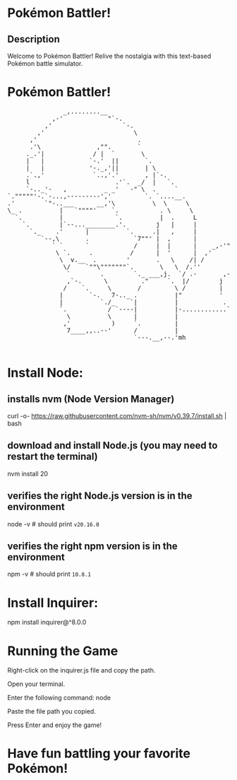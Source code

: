 # Pokémon Battler!

## Description
Welcome to Pokémon Battler! Relive the nostalgia with this text-based Pokémon battle simulator.

# Pokémon Battler!
<HTML>
    <HEAD>
    <TITLE> Pokémon Battler!
    </TITLE>
    </HEAD>
    <BODY>
    <PRE>
               _,........__
            ,-'            "`-.
          ,'                   `-.
        ,'                        \
      ,'                           .
      .'\               ,"".       `
     ._.'|             / |  `       \
     |   |            `-.'  ||       `.
     |   |            '-._,'||       | \
     .`.,'             `..,'.'       , |`-.
     l                       .'`.  _/  |   `.
     `-.._'-   ,          _ _'   -" \  .     `
`."""""'-.`-...,---------','         `. `....__.
.'        `"-..___      __,'\          \  \     \
\_ .          |   `""""'    `.           . \     \
  `.          |              `.          |  .     L
    `.        |`--...________.'.        j   |     |
      `._    .'      |          `.     .|   ,     |
         `--,\       .            `7""' |  ,      |
            ` `      `            /     |  |      |    _,-'"""`-.
             \ `.     .          /      |  '      |  ,'          `.
              \  v.__  .        '       .   \    /| /              \
               \/    `""\"""""""`.       \   \  /.''                |
                `        .        `._ ___,j.  `/ .-       ,---.     |
                ,`-.      \         ."     `.  |/        j     `    |
               /    `.     \       /         \ /         |     /    j
              |       `-.   7-.._ .          |"          '         /
              |          `./_    `|          |            .     _,'
              `.           / `----|          |-............`---'
                \          \      |          |
               ,'           )     `.         |
                7____,,..--'      /          |
                                  `---.__,--.'mh
    </PRE>
    </BODY>
    </HTML>


# Install Node:

##  installs nvm (Node Version Manager)

curl -o- https://raw.githubusercontent.com/nvm-sh/nvm/v0.39.7/install.sh | bash

##  download and install Node.js (you may need to restart the terminal)

nvm install 20

## verifies the right Node.js version is in the environment

node -v # should print `v20.16.0`

##  verifies the right npm version is in the environment

npm -v # should print `10.8.1`

# Install Inquirer:

npm install inquirer@^8.0.0

# Running the Game

Right-click on the inquirer.js file and copy the path.

Open your terminal.

Enter the following command: node

Paste the file path you copied.

Press Enter and enjoy the game!

# Have fun battling your favorite Pokémon!

